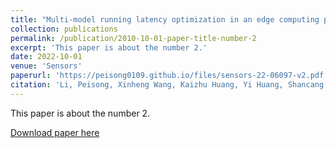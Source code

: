```yaml
---
title: "Multi-model running latency optimization in an edge computing paradigm"
collection: publications
permalink: /publication/2010-10-01-paper-title-number-2
excerpt: 'This paper is about the number 2.'
date: 2022-10-01
venue: 'Sensors'
paperurl: 'https://peisong0109.github.io/files/sensors-22-06097-v2.pdf'
citation: 'Li, Peisong, Xinheng Wang, Kaizhu Huang, Yi Huang, Shancang Li, and Muddesar Iqbal. "Multi-model running latency optimization in an edge computing paradigm." Sensors 22, no. 16 (2022): 6097.'
---
```

This paper is about the number 2.

[Download paper here](https://peisong0109.github.io/files/sensors-22-06097-v2.pdf)
